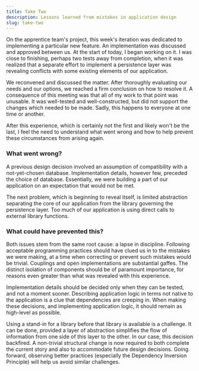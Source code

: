 ```yaml
---
title: Take Two
description: Lessons learned from mistakes in application design
slug: take-two
---
```


On the apprentice team's project, this week's iteration was dedicated to implementing a particular
new feature. An implementation was discussed and approved between us. At the start of today, I began
working on it. I was close to finishing, perhaps two tests away from completion, when it was
realized that a separate effort to implement a persistence layer was revealing conflicts with some
existing elements of our application.

We reconvened and discussed the matter. After thoroughly evaluating our needs and our options, we
reached a firm conclusion on how to resolve it. A consequence of this meeting was that all of my
work to that point was unusable. It was well-tested and well-constructed, but did not support the
changes which needed to be made. Sadly, this happens to everyone at one time or another.

After this experience, which is certainly not the first and likely won't be the last, I feel the
need to understand what went wrong and how to help prevent these circumstances from arising again.

### What went wrong?

A previous design decision involved an assumption of compatibility with a not-yet-chosen database.
Implementation details, however few, preceded the choice of database. Essentially, we were building
a part of our application on an expectation that would not be met.

The next problem, which is beginning to reveal itself, is limited abstraction separating the core of
our application from the library governing the persistence layer. Too much of our application is
using direct calls to external library functions.

### What could have prevented this?

Both issues stem from the same root cause: a lapse in discipline. Following acceptable programming
practices should have clued us in to the mistakes we were making, at a time when correcting or
prevent such mistakes would be trivial. Couplings and open implementations are substantial gaffes.
The distinct isolation of components should be of paramount importance, for reasons even greater
than what was revealed with this experience.

Implementation details should be decided only when they can be tested, and not a moment sooner.
Describing application logic in terms not native to the application is a clue that dependencies are
creeping in. When making these decisions, and implementing application logic, it should remain as
high-level as possible.

Using a stand-in for a library before that library is available is a challenge. It can be done,
provided a layer of abstraction simplifies the flow of information from one side of this layer to
the other. In our case, this decision backfired. A non-trivial structural change is now required to
both complete the current story and also to accommodate future design decisions. Going forward,
observing better practices (especially the Dependency Inversion Principle) will help us avoid
similar challenges.
